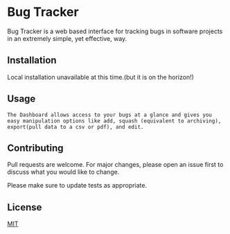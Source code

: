 # Bug Tracker

Bug Tracker is a web based interface for tracking bugs in software projects in an extremely simple, yet effective, way.

## Installation

Local installation unavailable at this time.(but it is on the horizon!)

## Usage
```
The Dashboard allows access to your bugs at a glance and gives you easy manipulation options like add, squash (equivalent to archiving), export(pull data to a csv or pdf), and edit.
```

## Contributing
Pull requests are welcome. For major changes, please open an issue first to discuss what you would like to change.

Please make sure to update tests as appropriate.

## License
[MIT](https://choosealicense.com/licenses/mit/)

